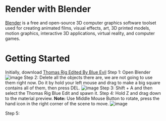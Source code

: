 # Render with Blender
[Blender](https://www.blender.org) is a free and open-source 3D computer graphics software toolset used for creating animated films, visual effects, art, 3D printed models, motion graphics, interactive 3D applications, virtual reality, and computer games.


# Getting Started
Initially, download [Thomas Rig Edited By Blue Evil](https://www.mediafire.com/file/6czncgk3bin4zsl/ThomasRigBlueEvilEdit%255BMac_Compatible%255D.zip/file)
Step 1: Open Blender
![image](https://user-images.githubusercontent.com/84187238/121041343-de39e200-c7dc-11eb-84cf-7babdf45fba7.png)
Step 2: Delete all the objects there are, we are not going to use them right now. Do it by hold your left mouse and drag to make a big square contains all of them, then press DEL.
![image](https://user-images.githubusercontent.com/84187238/121041439-f3167580-c7dc-11eb-8c57-c645b8784982.png)
Step 3: Shift + A and then select the Thomas Rig Blue Edit and spawn it.
Step 4: Hold Z and drag down to the material preview.
**Note:** Use Middle Mouse Button to rotate, press the hand icon in the right corner of the scene to move.
![image](https://user-images.githubusercontent.com/84187238/121041528-0aedf980-c7dd-11eb-8798-642f830c56df.png)

Step 5:
